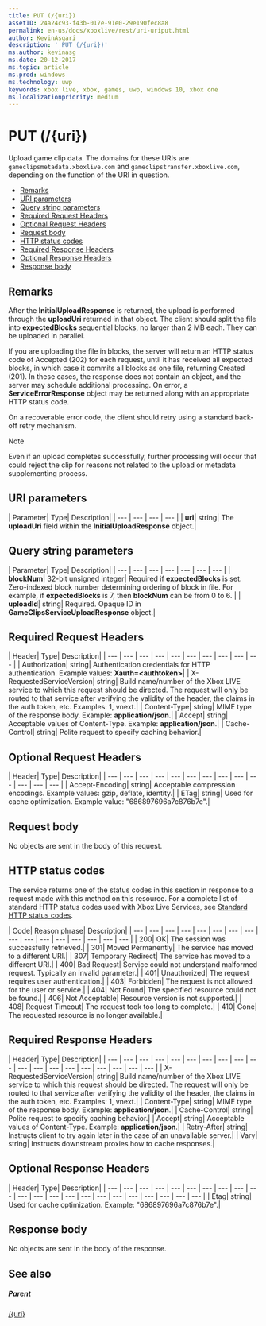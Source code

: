 ```yaml
---
title: PUT (/{uri})
assetID: 24a24c93-f43b-017e-91e0-29e190fec8a8
permalink: en-us/docs/xboxlive/rest/uri-uriput.html
author: KevinAsgari
description: ' PUT (/{uri})'
ms.author: kevinasg
ms.date: 20-12-2017
ms.topic: article
ms.prod: windows
ms.technology: uwp
keywords: xbox live, xbox, games, uwp, windows 10, xbox one
ms.localizationpriority: medium
---
```



# PUT (/{uri})
Upload game clip data.
The domains for these URIs are `gameclipsmetadata.xboxlive.com` and `gameclipstransfer.xboxlive.com`, depending on the function of the URI in question.

  * [Remarks](#ID4EX)
  * [URI parameters](#ID4EQB)
  * [Query string parameters](#ID4ERC)
  * [Required Request Headers](#ID4EBE)
  * [Optional Request Headers](#ID4ENG)
  * [Request body](#ID4EWH)
  * [HTTP status codes](#ID4ECAAC)
  * [Required Response Headers](#ID4EYEAC)
  * [Optional Response Headers](#ID4ELHAC)
  * [Response body](#ID4ELIAC)

<a id="ID4EX"></a>


## Remarks

After the **InitialUploadResponse** is returned, the upload is performed through the **uploadUri** returned in that object. The client should split the file into **expectedBlocks** sequential blocks, no larger than 2 MB each. They can be uploaded in parallel.

If you are uploading the file in blocks, the server will return an HTTP status code of Accepted (202) for each request, until it has received all expected blocks, in which case it commits all blocks as one file, returning Created (201). In these cases, the response does not contain an object, and the server may schedule additional processing. On error, a **ServiceErrorResponse** object may be returned along with an appropriate HTTP status code.

On a recoverable error code, the client should retry using a standard back-off retry mechanism.

> [!NOTE] 
> Even if an upload completes successfully, further processing will occur that could reject the clip for reasons not related to the upload or metadata supplementing process.


<a id="ID4EQB"></a>


## URI parameters

| Parameter| Type| Description|
| --- | --- | --- | --- |
| <b>uri</b>| string| The <b>uploadUri</b> field within the <b>InitialUploadResponse</b> object.|

<a id="ID4ERC"></a>


## Query string parameters

| Parameter| Type| Description|
| --- | --- | --- | --- | --- | --- | --- |
| <b>blockNum</b>| 32-bit unsigned integer| Required if <b>expectedBlocks</b> is set. Zero-indexed block number determining ordering of block in file. For example, if <b>expectedBlocks</b> is 7, then <b>blockNum</b> can be from 0 to 6. |
| <b>uploadId</b>| string| Required. Opaque ID in <b>GameClipsServiceUploadResponse</b> object.|

<a id="ID4EBE"></a>


## Required Request Headers

| Header| Type| Description|
| --- | --- | --- | --- | --- | --- | --- | --- | --- | --- |
| Authorization| string| Authentication credentials for HTTP authentication. Example values: <b>Xauth=&lt;authtoken></b>|
| X-RequestedServiceVersion| string| Build name/number of the Xbox LIVE service to which this request should be directed. The request will only be routed to that service after verifying the validity of the header, the claims in the auth token, etc. Examples: 1, vnext.|
| Content-Type| string| MIME type of the response body. Example: <b>application/json</b>.|
| Accept| string| Acceptable values of Content-Type. Example: <b>application/json</b>.|
| Cache-Control| string| Polite request to specify caching behavior.|

<a id="ID4ENG"></a>


## Optional Request Headers

| Header| Type| Description|
| --- | --- | --- | --- | --- | --- | --- | --- | --- | --- | --- | --- | --- |
| Accept-Encoding| string| Acceptable compression encodings. Example values: gzip, deflate, identity.|
| ETag| string| Used for cache optimization. Example value: "686897696a7c876b7e".|

<a id="ID4EWH"></a>


## Request body

No objects are sent in the body of this request.

<a id="ID4ECAAC"></a>


## HTTP status codes

The service returns one of the status codes in this section in response to a request made with this method on this resource. For a complete list of standard HTTP status codes used with Xbox Live Services, see [Standard HTTP status codes](../../additional/httpstatuscodes.md).

| Code| Reason phrase| Description|
| --- | --- | --- | --- | --- | --- | --- | --- | --- | --- | --- | --- | --- | --- | --- | --- |
| 200| OK| The session was successfully retrieved.|
| 301| Moved Permanently| The service has moved to a different URI.|
| 307| Temporary Redirect| The service has moved to a different URI.|
| 400| Bad Request| Service could not understand malformed request. Typically an invalid parameter.|
| 401| Unauthorized| The request requires user authentication.|
| 403| Forbidden| The request is not allowed for the user or service.|
| 404| Not Found| The specified resource could not be found.|
| 406| Not Acceptable| Resource version is not supported.|
| 408| Request Timeout| The request took too long to complete.|
| 410| Gone| The requested resource is no longer available.|

<a id="ID4EYEAC"></a>


## Required Response Headers

| Header| Type| Description|
| --- | --- | --- | --- | --- | --- | --- | --- | --- | --- | --- | --- | --- | --- | --- | --- | --- | --- | --- |
| X-RequestedServiceVersion| string| Build name/number of the Xbox LIVE service to which this request should be directed. The request will only be routed to that service after verifying the validity of the header, the claims in the auth token, etc. Examples: 1, vnext.|
| Content-Type| string| MIME type of the response body. Example: <b>application/json</b>.|
| Cache-Control| string| Polite request to specify caching behavior.|
| Accept| string| Acceptable values of Content-Type. Example: <b>application/json</b>.|
| Retry-After| string| Instructs client to try again later in the case of an unavailable server.|
| Vary| string| Instructs downstream proxies how to cache responses.|

<a id="ID4ELHAC"></a>


## Optional Response Headers

| Header| Type| Description|
| --- | --- | --- | --- | --- | --- | --- | --- | --- | --- | --- | --- | --- | --- | --- | --- | --- | --- | --- | --- | --- | --- |
| Etag| string| Used for cache optimization. Example: "686897696a7c876b7e".|

<a id="ID4ELIAC"></a>


## Response body

No objects are sent in the body of the response.

<a id="ID4EWIAC"></a>


## See also

<a id="ID4EYIAC"></a>


##### Parent

[/{uri}](uri-uri.md)
